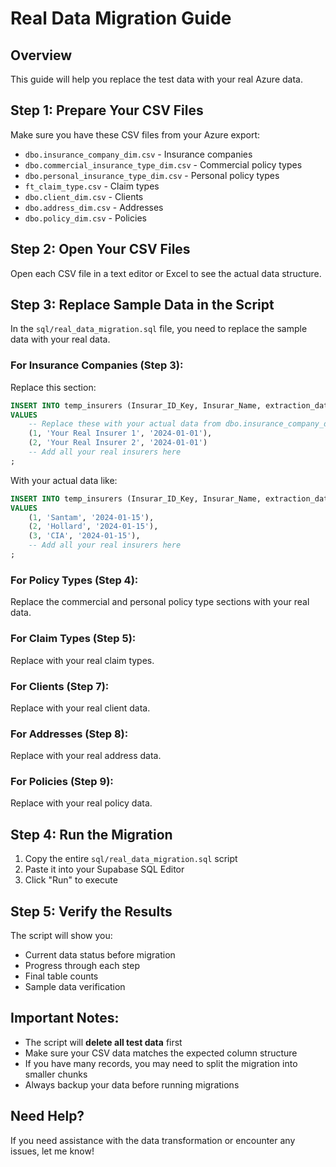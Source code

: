 # Real Data Migration Guide

## Overview
This guide will help you replace the test data with your real Azure data.

## Step 1: Prepare Your CSV Files
Make sure you have these CSV files from your Azure export:
- `dbo.insurance_company_dim.csv` - Insurance companies
- `dbo.commercial_insurance_type_dim.csv` - Commercial policy types
- `dbo.personal_insurance_type_dim.csv` - Personal policy types
- `ft_claim_type.csv` - Claim types
- `dbo.client_dim.csv` - Clients
- `dbo.address_dim.csv` - Addresses
- `dbo.policy_dim.csv` - Policies

## Step 2: Open Your CSV Files
Open each CSV file in a text editor or Excel to see the actual data structure.

## Step 3: Replace Sample Data in the Script
In the `sql/real_data_migration.sql` file, you need to replace the sample data with your real data.

### For Insurance Companies (Step 3):
Replace this section:
```sql
INSERT INTO temp_insurers (Insurar_ID_Key, Insurar_Name, extraction_date)
VALUES 
    -- Replace these with your actual data from dbo.insurance_company_dim.csv
    (1, 'Your Real Insurer 1', '2024-01-01'),
    (2, 'Your Real Insurer 2', '2024-01-01')
    -- Add all your real insurers here
;
```

With your actual data like:
```sql
INSERT INTO temp_insurers (Insurar_ID_Key, Insurar_Name, extraction_date)
VALUES 
    (1, 'Santam', '2024-01-15'),
    (2, 'Hollard', '2024-01-15'),
    (3, 'CIA', '2024-01-15'),
    -- Add all your real insurers here
;
```

### For Policy Types (Step 4):
Replace the commercial and personal policy type sections with your real data.

### For Claim Types (Step 5):
Replace with your real claim types.

### For Clients (Step 7):
Replace with your real client data.

### For Addresses (Step 8):
Replace with your real address data.

### For Policies (Step 9):
Replace with your real policy data.

## Step 4: Run the Migration
1. Copy the entire `sql/real_data_migration.sql` script
2. Paste it into your Supabase SQL Editor
3. Click "Run" to execute

## Step 5: Verify the Results
The script will show you:
- Current data status before migration
- Progress through each step
- Final table counts
- Sample data verification

## Important Notes:
- The script will **delete all test data** first
- Make sure your CSV data matches the expected column structure
- If you have many records, you may need to split the migration into smaller chunks
- Always backup your data before running migrations

## Need Help?
If you need assistance with the data transformation or encounter any issues, let me know!
